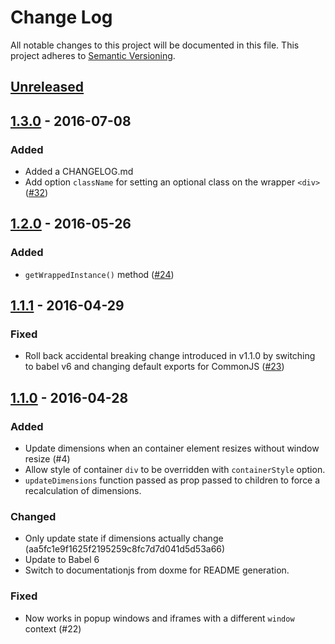 # Change Log
All notable changes to this project will be documented in this file.
This project adheres to [Semantic Versioning](http://semver.org/).

## [Unreleased]


## [1.3.0] - 2016-07-08
### Added
- Added a CHANGELOG.md
- Add option `className` for setting an optional class on the wrapper `<div>` ([#32](https://github.com/digidem/react-dimensions/pull/32))

## [1.2.0] - 2016-05-26
### Added
- `getWrappedInstance()` method ([#24](https://github.com/digidem/react-dimensions/pull/24))

## [1.1.1] - 2016-04-29
### Fixed
- Roll back accidental breaking change introduced in v1.1.0 by switching to babel v6 and changing default exports for CommonJS ([#23](https://github.com/digidem/react-dimensions/issues/23))

## [1.1.0] - 2016-04-28
### Added
- Update dimensions when an container element resizes without window resize (#4)
- Allow style of container `div` to be overridden with `containerStyle` option.
- `updateDimensions` function passed as prop passed to children to force a recalculation of dimensions.

### Changed
- Only update state if dimensions actually change (aa5fc1e9f1625f2195259c8fc7d7d041d5d53a66)
- Update to Babel 6
- Switch to documentationjs from doxme for README generation.

### Fixed
- Now works in popup windows and iframes with a different `window` context (#22)


[Unreleased]: https://github.com/digidem/react-dimensions/compare/v1.3.0...HEAD
[1.3.0]: https://github.com/digidem/react-dimensions/compare/v1.2.0...v1.3.0
[1.2.0]: https://github.com/digidem/react-dimensions/compare/v1.1.1...v1.2.0
[1.1.1]: https://github.com/digidem/react-dimensions/compare/v1.1.0...v1.1.1
[1.1.0]: https://github.com/digidem/react-dimensions/compare/v1.0.2...v1.1.0
